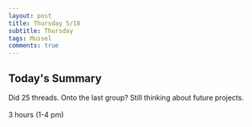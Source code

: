 ```yaml
---
layout: post
title: Thursday 5/18
subtitle: Thursday
tags: Mussel
comments: true
---
```


## Today's Summary
Did 25 threads. Onto the last group? Still thinking about future projects.
<br> <br>
3 hours (1-4 pm)
